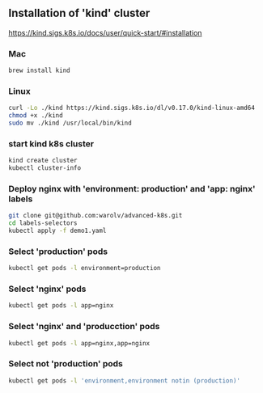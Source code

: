 ## Installation of 'kind' cluster
https://kind.sigs.k8s.io/docs/user/quick-start/#installation

### Mac
```bash
brew install kind
```

### Linux
```bash
curl -Lo ./kind https://kind.sigs.k8s.io/dl/v0.17.0/kind-linux-amd64
chmod +x ./kind
sudo mv ./kind /usr/local/bin/kind
```

### start kind k8s cluster
```bash
kind create cluster
kubectl cluster-info
```

### Deploy nginx with 'environment: production' and 'app: nginx' labels
```bash
git clone git@github.com:warolv/advanced-k8s.git
cd labels-selectors
kubectl apply -f demo1.yaml
```

### Select 'production' pods
```bash
kubectl get pods -l environment=production
```

### Select 'nginx' pods
```bash
kubectl get pods -l app=nginx
```

### Select 'nginx' and 'producction' pods
```bash
kubectl get pods -l app=nginx,app=nginx
```


### Select not 'production' pods
```bash
kubectl get pods -l 'environment,environment notin (production)'
```
